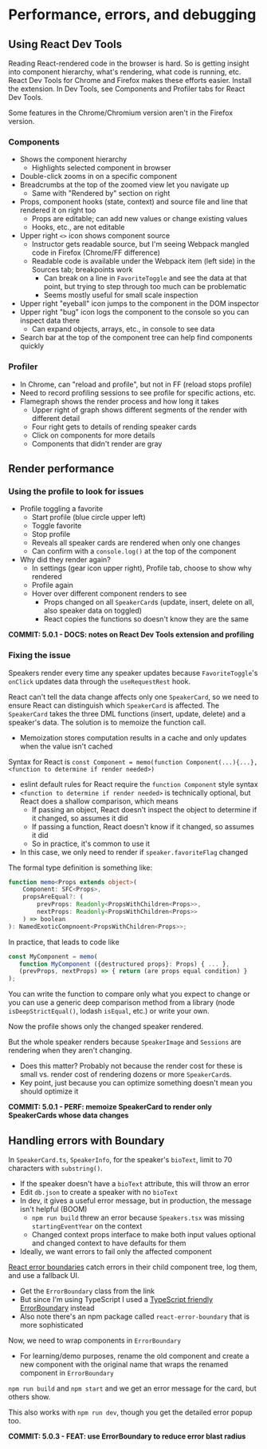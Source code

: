 # Performance, errors, and debugging

## Using React Dev Tools

Reading React-rendered code in the browser is hard. So is getting insight into component hierarchy, what's rendering, what code is running, etc. React Dev Tools for Chrome and Firefox makes these efforts easier. Install the extension. In Dev Tools, see Components and Profiler tabs for React Dev Tools.

Some features in the Chrome/Chromium version aren't in the Firefox version.

### Components

-  Shows the component hierarchy
   -  Highlights selected component in browser
-  Double-click zooms in on a specific component
-  Breadcrumbs at the top of the zoomed view let you navigate up
   -  Same with "Rendered by" section on right
-  Props, component hooks (state, context) and source file and line that rendered it on right too
   -  Props are editable; can add new values or change existing values
   -  Hooks, etc., are not editable
-  Upper right `<>` icon shows component source
   -  Instructor gets readable source, but I'm seeing Webpack mangled code in Firefox (Chrome/FF difference)
   -  Readable code is available under the Webpack item (left side) in the Sources tab; breakpoints work
      -  Can break on a line in `FavoriteToggle` and see the data at that point, but trying to step through too much can be problematic
      -  Seems mostly useful for small scale inspection
-  Upper right "eyeball" icon jumps to the component in the DOM inspector
-  Upper right "bug" icon logs the component to the console so you can inspect data there
   -  Can expand objects, arrays, etc., in console to see data
-  Search bar at the top of the component tree can help find components quickly

### Profiler

-  In Chrome, can "reload and profile", but not in FF (reload stops profile)
-  Need to record profiling sessions to see profile for specific actions, etc.
-  Flamegraph shows the render process and how long it takes
   -  Upper right of graph shows different segments of the render with different detail
   -  Four right gets to details of rending speaker cards
   -  Click on components for more details
   -  Components that didn't render are gray

## Render performance

### Using the profile to look for issues

-  Profile toggling a favorite
   -  Start profile (blue circle upper left)
   -  Toggle favorite
   -  Stop profile
   -  Reveals all speaker cards are rendered when only one changes
   -  Can confirm with a `console.log()` at the top of the component
-  Why did they render again?
   -  In settings (gear icon upper right), Profile tab, choose to show why rendered
   -  Profile again
   -  Hover over different component renders to see
      -  Props changed on all `SpeakerCard`s (update, insert, delete on all, also speaker data on toggled)
      -  React copies the functions so doesn't know they are the same

**COMMIT: 5.0.1 - DOCS: notes on React Dev Tools extension and profiling**

### Fixing the issue

Speakers render every time any speaker updates because `FavoriteToggle`'s `onClick` updates data through the `useRequestRest` hook.

React can't tell the data change affects only one `SpeakerCard`, so we need to ensure React can distinguish which `SpeakerCard` is affected. The `SpeakerCard` takes the three DML functions (insert, update, delete) and a speaker's data. The solution is to memoize the function call.

-  Memoization stores computation results in a cache and only updates when the value isn't cached

Syntax for React is `const Component = memo(function Component(...){...}, <function to determine if render needed>)`

-  eslint default rules for React require the `function Component` style syntax
-  `<function to determine if render needed>` is technically optional, but React does a shallow comparison, which means
   -  If passing an object, React doesn't inspect the object to determine if it changed, so assumes it did
   -  If passing a function, React doesn't know if it changed, so assumes it did
   -  So in practice, it's common to use it
-  In this case, we only need to render if `speaker.favoriteFlag` changed

The formal type definition is something like:

```typescript
function memo<Props extends object>(
	Component: SFC<Props>,
	propsAreEqual?: (
		prevProps: Readonly<PropsWithChildren<Props>>,
		nextProps: Readonly<PropsWithChildren<Props>>
	) => boolean
): NamedExoticCompnoent<PropsWithChildren<Props>>;
```

In practice, that leads to code like

```typescript
const MyComponent = memo(
   function MyComponent ({destructured props}: Props) { ... },
   (prevProps, nextProps) => { return (are props equal condition) }
);
```

You can write the function to compare only what you expect to change or you can use a generic deep comparison method from a library (node `isDeepStrictEqual()`, lodash `isEqual`, etc.) or write your own.

Now the profile shows only the changed speaker rendered.

But the whole speaker renders because `SpeakerImage` and `Sessions` are rendering when they aren't changing.

-  Does this matter? Probably not because the render cost for these is small vs. render cost of rendering dozens or more `SpeakerCard`s.
-  Key point, just because you can optimize something doesn't mean you should optimize it

**COMMIT: 5.0.1 - PERF: memoize SpeakerCard to render only SpeakerCards whose data changes**

## Handling errors with Boundary

In `SpeakerCard.ts`, `SpeakerInfo`, for the speaker's `bioText`, limit to 70 characters with `substring()`.

-  If the speaker doesn't have a `bioText` attribute, this will throw an error
-  Edit `db.json` to create a speaker with no `bioText`
-  In dev, it gives a useful error message, but in production, the message isn't helpful (BOOM)
   -  `npm run build` threw an error because `Speakers.tsx` was missing `startingEventYear` on the context
   -  Changed context props interface to make both input values optional and changed context to have defaults for them
-  Ideally, we want errors to fail only the affected component

[React error boundaries](https://reactjs.org/docs/error-boundaries.html) catch errors in their child component tree, log them, and use a fallback UI.

-  Get the `ErrorBoundary` class from the link
-  But since I'm using TypeScript I used a [TypeScript friendly ErrorBoundary](https://react-typescript-cheatsheet.netlify.app/docs/basic/getting-started/error_boundaries/) instead
-  Also note there's an npm package called `react-error-boundary` that is more sophisticated

Now, we need to wrap components in `ErrorBoundary`

-  For learning/demo purposes, rename the old component and create a new component with the original name that wraps the renamed component in `ErrorBoundary`

`npm run build` and `npm start` and we get an error message for the card, but others show.

This also works with `npm run dev`, though you get the detailed error popup too.

**COMMIT: 5.0.3 - FEAT: use ErrorBoundary to reduce error blast radius**
